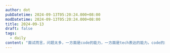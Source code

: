 ```yaml
---
author: dot
pubDatetime: 2024-09-13T05:20:24.000+08:00
modDatetime: 2024-09-13T05:20:24.000+08:00
title: 2024-09-13
draft: false
tags:
  - daily
content: "面试而言，问题太多，一方面是code的能力，一方面是tech表达的能力。code的能力太compound，但关键的还是JS，其他的都是在这上面建筑起来的。除此之外，还有clean code，dry, format之类。表达的话，更像是用准确的逻辑把重点连接起来，再用例子去解释，可能最近说话太少，表达能力下降了。我感觉准备面试而言，维度很多，导致无法立马有个明确的计划。另方面，结果的不确定性和过程里缺少反馈导致很容易怀疑自己。直接干就完了"
---
```

